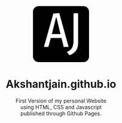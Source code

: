 <div align="center">
  <img alt="logo" height="150" width="150" src="img/favicon2.png"></img>
  <p>
    <h1> Akshantjain.github.io</h1>
    First Version of my personal Website <br>
    using HTML, CSS and Javascript<br>
    published through Github Pages.
  </p>
</div>

